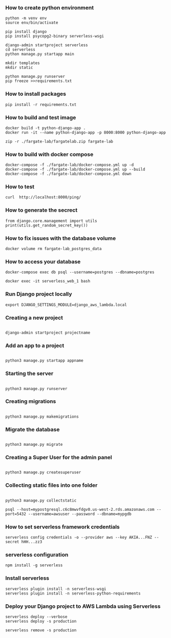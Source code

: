### How to create python environment

```
python -m venv env
source env/bin/activate
```

```
pip install django
pip install psycopg2-binary serverless-wsgi

django-admin startproject serverless
cd serverless
python manage.py startapp main

mkdir templates
mkdir static

python manage.py runserver
pip freeze >>requirements.txt
```

### How to install packages

```
pip install -r requirements.txt
```

### How to build and test image

```
docker build -t python-django-app .
docker run -it --name python-django-app -p 8000:8000 python-django-app
```

```
zip -r ./fargate-lab/fargatelab.zip fargate-lab
```

### How to build with docker compose

```
docker-compose -f ./fargate-lab/docker-compose.yml up -d
docker-compose -f ./fargate-lab/docker-compose.yml up --build
docker-compose -f ./fargate-lab/docker-compose.yml down
```

### **How to test**

```
curl  http://localhost:8000/ping/
```

### How to generate the secrect

```
from django.core.management import utils
print(utils.get_random_secret_key())
```

### How to fix issues with the database volume

```
docker volume rm fargate-lab_postgres_data
```

### **How to access your database**

```
docker-compose exec db psql --username=postgres --dbname=postgres
```

```
docker exec -it serverless_web_1 bash
```

### **Run Django project locally**

```
export DJANGO_SETTINGS_MODULE=django_aws_lambda.local
```

### **Creating a new project**

```

django-admin startproject projectname

```

### **Add an app to a project**

```

python3 manage.py startapp appname

```

### **Starting the server**

```

python3 manage.py runserver

```

### **Creating migrations**

```

python3 manage.py makemigrations

```

### **Migrate the database**

```

python3 manage.py migrate

```

### **Creating a Super User for the admin panel**

```

python3 manage.py createsuperuser

```

### **Collecting static files into one folder**

```

python3 manage.py collectstatic

```

```
psql --host=mypostgresql.c6c8mwvfdgv0.us-west-2.rds.amazonaws.com --port=5432 --username=awsuser --password --dbname=mypgdb
```

### How to set serverless framework credentials

```
serverless config credentials -o --provider aws --key AKIA...FNZ --secret hHH...zz3
```

### **serverless configuration**

```
npm install -g serverless
```

### **Install serverless**

```
serverless plugin install -n serverless-wsgi
serverless plugin install -n serverless-python-requirements
```

### **Deploy your Django project to AWS Lambda using Serverless**

```
serverless deploy --verbose
serverless deploy -s production
```

```
serverless remove -s production
```
